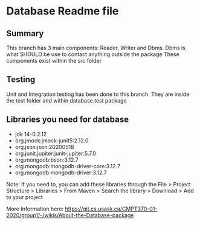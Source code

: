 # Database Readme file

## Summary
This branch has 3 main components: Reader, Writer and Dbms. Dbms is what SHOULD be
use to contact anything outside the package
These components exist within the src folder

## Testing

Unit and Integration testing has been done to this branch. They are inside the
test folder and within database.test package

## Libraries you need for database
* jdk 14-0.2.12
* org.jmock:jmock-junit5:2.12.0
* org.json:json:20200518
* org.junit.jupiter:junit-jupiter:5.7.0
* org.mongodb:bson:3.12.7
* org.mongodb:mongodb-driver-core:3.12.7
* org.mongodb:mongodb-driver:3.12.7

Note: If you need to, you can add these libraries through the 
File > Project Structure > Libraries > From Maven > Search the library > 
Download > Add to your project

More Information here: https://git.cs.usask.ca/CMPT370-01-2020/group1/-/wikis/About-the-Database-package